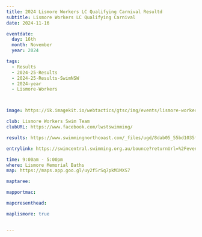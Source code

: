```yaml
---
title: 2024 Lismore Workers LC Qualifying Carnival Resultd
subtitle: Lismore Workers LC Qualifying Carnival
date: 2024-11-16

eventdate:
  day: 16th
  month: November
  year: 2024

tags:
  - Results
  - 2024-25-Results
  - 2024-25-Results-SwimNSW
  - 2024-year
  - Lismore-Workers



image: https://ik.imagekit.io/webtactics/gtsc/img/events/lismore-workers-600x400-border.jpg

club: Lismore Workers Swim Team 
clubURL: https://www.facebook.com/lwstswimming/

results: https://www.swimmingnorthcoast.com/_files/ugd/8dab05_55bd1035f297428ea5b4b3bdd01cd6bc.pdf

entrylink: https://swimcentral.swimming.org.au/bounce?returnUrl=%2Fevents%2Fa9f67258-3686-ef11-ac20-000d3ad05ca9%2Fdetail

time: 9:00am - 5:00pm
where: Lismore Memorial Baths
map: https://maps.app.goo.gl/uy2f5rSq7pkM1MXS7

maptaree:

mapportmac:

mapcresenthead:

maplismore: true


---
```



